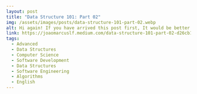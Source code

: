 ```yaml
---
layout: post
title: "Data Structure 101: Part 02"
img: /assets/images/posts/data-structure-101-part-02.webp
alt: Hi again! If you have arrived this post first, It would be better if you check the Part 01, there we have...
link: https://joaomarcuslf.medium.com/data-structure-101-part-02-d26cb18defa6
tags:
  - Advanced
  - Data Structures
  - Computer Science
  - Software Development
  - Data Structures
  - Software Engineering
  - Algorithms
  - English
---
```

